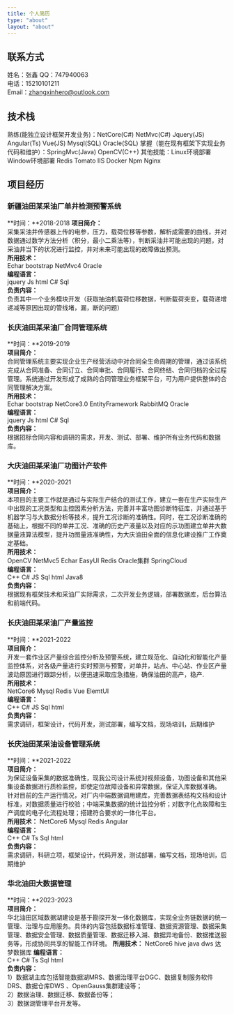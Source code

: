 ```yaml
---
title: 个人简历
type: "about"
layout: "about"
---
```

## 联系方式
姓名：张鑫
QQ：747940063  
电话：15210101211  
Email：zhangxinhero@outlook.com  
## 技术栈
熟练(能独立设计框架开发业务)：NetCore(C#) NetMvc(C#) Jquery(JS) Angular(Ts) Vue(JS) Mysql(SQL) Oracle(SQL) 
掌握（能在现有框架下实现业务代码和维护）：SpringMvc(Java) OpenCV(C++) 
其他技能：Linux环境部署 Window环境部署 Redis Tomato IIS Docker Npm Nginx
## 项目经历
### 新疆油田某采油厂单井检测预警系统

**时间：**2018-2018
**项目简介：**    
    采集采油井传感器上传的电参，压力，载荷位移等参数，解析成需要的曲线，并对数据通过数学方法分析（积分，最小二乘法等），判断采油井可能出现的问题，对采油井当下的状况进行监控，并对未来可能出现的故障做出预测。  
**所用技术：**    
    Echar bootstrap NetMvc4 Oracle  
**编程语言：**    
    jquery Js html C# Sql  
**负责内容：**    
    负责其中一个业务模块开发（获取抽油机载荷位移数据，判断载荷突变，载荷递增递减等原因出现的管线堵，漏，断的问题）  
### 长庆油田某采油厂合同管理系统
**时间：**2019-2019  
**项目简介：**    
    合同管理系统主要实现企业生产经营活动中对合同全生命周期的管理，通过该系统完成从合同准备、合同订立、合同审批、合同履行、合同终结、合同归档的全过程管理。系统通过开发形成了成熟的合同管理业务框架平台，可为用户提供整体的合同管理解决方案。  
**所用技术：**    
    Echar bootstrap NetCore3.0 EntityFramework RabbitMQ Oracle  
**编程语言：**     
    jquery Js html C# Sql  
**负责内容：**    
    根据招标合同内容和调研的需求，开发、测试、部署、维护所有业务代码和数据库。  

### 大庆油田某采油厂功图计产软件
**时间：**2020-2021  
**项目简介：**  
    本项目的主要工作就是通过与实际生产结合的测试工作，建立一套在生产实际生产中出现的工况类型和主控因素分析方法，完善并丰富功图诊断特征库，并通过基于机器学习与大数据分析等技术，提升工况诊断的准确性。同时，在工况诊断准确的基础上，根据不同的单井工况、准确的历史产液量以及对应的示功图建立单井大数据量液算法模型，提升功图量液准确性，为大庆油田全面的信息化建设推广工作奠定基础。  
**所用技术：**    
    OpenCV NetMvc5 Echar EasyUI Redis Oracle集群 SpringCloud  
**编程语言：**    
    C++ C# JS Sql html Java8  
**负责内容：**    
    根据现有框架技术和采油厂实际需求，二次开发业务逻辑，部署数据库，后台算法和前端代码。  
### 长庆油田某采油厂产量监控
**时间：**2021-2022  
**项目简介：**    
    开发一套作业区产量综合监控分析及预警系统，建立规范化、自动化和智能化产量监控体系，对各级产量进行实时预测与预警，对单井，站点、中心站、作业区产量波动原因进行跟踪分析，以便迅速采取应急措施，确保油田的高产，稳产.  
**所用技术：**    
    NetCore6 Mysql Redis  Vue ElemtUI  
**编程语言：**    
    C++ C# JS Sql html  
**负责内容：**    
    需求调研，框架设计，代码开发，测试部署，编写文档，现场培训，后期维护  
### 长庆油田某采油设备管理系统
**时间：**2021-2022  
**项目简介：**    
    为保证设备采集的数据准确性，现我公司设计系统对视频设备，功图设备和其他采集设备数据进行质检监控，即使定位故障设备和异常数据，保证入库数据准确。
    针对目前的生产运行情况，对厂内中端数据调用建库，完善数据表结构文档和设计标准，对数据质量进行校验；中端采集数据的统计监控分析；对数字化点故障和生产调度的电子化流程处理；搭建符合要求的一体化平台。  
**所用技术：**
    NetCore6 Mysql Redis  Angular  
**编程语言：**    
    C++ C# Ts Sql html  
**负责内容：**    
    需求调研，科研立项，框架设计，代码开发，测试部署，编写文档，现场培训，后期维护  
### 华北油田大数据管理
**时间：**2023-2023  
**项目简介：**    
    华北油田区域数据湖建设是基于勘探开发一体化数据库，实现全业务链数据的统一管理、治理与应用服务。具体的内容包括数据标准管理、数据资源管理、数据采集管理、数据安全管理、数据质量管理、数据迁移入湖、数据异地备份、数据推送服务等，形成协同共享的智能工作环境。
**所用技术：**
    NetCore6 hive java dws 达梦数据库
**编程语言：**    
    C++ C# Ts Sql html  
**负责内容：**    
    1）数据湖主库包括智能数据湖MRS、数据治理平台DGC、数据复制服务软件DRS、数据仓库DWS 、OpenGauss集群建设等；  
    2）数据治理、数据迁移、数据备份等；  
    3）数据湖管理平台开发等。  
